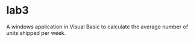 # lab3
A windows application in Visual Basic to calculate the average number of units shipped per week.
